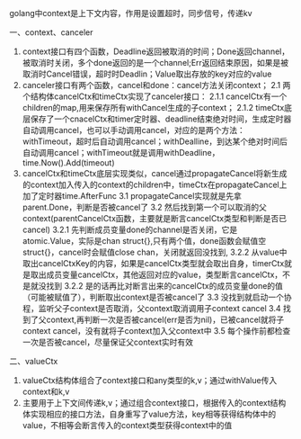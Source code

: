 golang中context是上下文内容，作用是设置超时，同步信号，传递kv

一、context、canceler
1. context接口有四个函数，Deadline返回被取消的时间；Done返回channel，被取消时关闭，多个done返回的是一个channel;Err返回结束原因，如果是被取消时Cancel错误，超时时Deadlin；Value取出存放的key对应的value
2. canceler接口有两个函数，cancel和done：cancel方法关闭context；
2.1 两个结构体cancelCtx和timeCtx实现了canceler接口：
2.1.1 cancelCtx有一个children的map,用来保存所有withCancel生成的子context；
2.1.2 timeCtx底层保存了一个cnacelCtx和timer定时器、deadline结束绝对时间，生成定时器自动调用cancel，也可以手动调用cancel，对应的是两个方法：withTimeout，超时后自动调用cancel；withDealline，到达某个绝对时间后自动调用cancel；withTimeout就是调用withDeadline，time.Now().Add(timeout)
3. cancelCtx和timeCtx底层实现类似，cancel通过propagateCancel将新生成的context加入传入的context的children中，timeCtx在propagateCancel上加了定时器time.AfterFunc
3.1 propagateCancel实现就是先拿parent.Done，判断是否被cancel了
3.2 然后找到第一个可以取消的父context(parentCancelCtx函数，主要就是断言cancelCtx类型和判断是否已cancel)
3.2.1 先判断成员变量done的channel是否关闭，它是atomic.Value，实际是chan struct{},只有两个值，done函数会赋值空struct{}，cancel时会赋值close chan，关闭就返回没找到,
3.2.2 从value中取出cancelCtxKey的内容，如果是cancelCtx类型就会取出自身，timerCtx就是取出成员变量cancelCtx，其他返回对应的value，类型断言cancelCtx，不是就没找到
3.2.2 是的话再比对断言出来的cancelCtx的成员变量done的值（可能被赋值了），判断取出context是否被cancel了
3.3 没找到就启动一个协程，监听父子context是否取消，父context取消调用子context cancel
3.4 找到了父context,再判断一次是否被cancel(err是否为nil)，已被cancel就将子context cancel，没有就将子context加入父context中
3.5 每个操作前都检查一次是否被cancel，尽量保证父context实时有效

二、valueCtx
1. valueCtx结构体组合了context接口和any类型的k,v；通过withValue传入context和k,v
2. 主要用于上下文间传递k,v；通过组合context接口，根据传入的context结构体实现相应的接口方法，自身重写了value方法，key相等获得结构体中的value，不相等会断言传入的context类型获得context中的值
